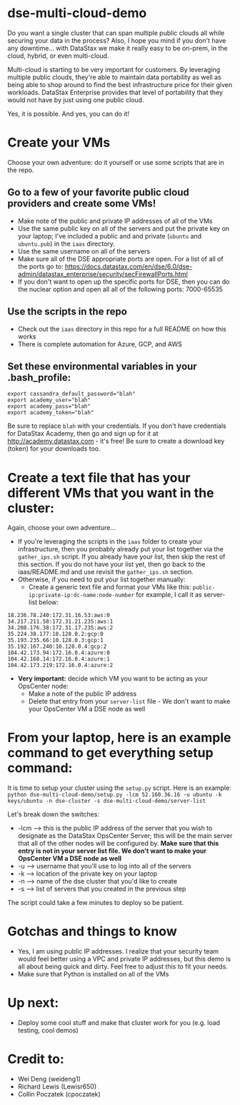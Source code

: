 # dse-multi-cloud-demo
Do you want a single cluster that can span multiple public clouds all while securing your data in the process? Also, I hope you mind if you don't have any downtime... with DataStax we make it really easy to be on-prem, in the cloud, hybrid, or even multi-cloud.

Multi-cloud is starting to be very important for customers. By leveraging multiple public clouds, they're able to maintain data portability as well as being able to shop around to find the best infrastructure price for their given workloads. DataStax Enterprise provides that level of portability that they would not have by just using one public cloud.

Yes, it is possible. And yes, you can do it!

# Create your VMs
Choose your own adventure: do it yourself or use some scripts that are in the repo.

## Go to a few of your favorite public cloud providers and create some VMs!
* Make note of the public and private IP addresses of all of the VMs
* Use the same public key on all of the servers and put the private key on your laptop; I've included a public and and private (`ubuntu` and `ubuntu.pub`) in the `iaas` directory.
* Use the same username on all of the servers
* Make sure all of the DSE appropriate ports are open. For a list of all of the ports go to: https://docs.datastax.com/en/dse/6.0/dse-admin/datastax_enterprise/security/secFirewallPorts.html
* If you don't want to open up the specific ports for DSE, then you can do the nuclear option and open all all of the following ports: 7000-65535

## Use the scripts in the repo
* Check out the `iaas` directory in this repo for a full README on how this works
* There is complete automation for Azure, GCP, and AWS

## Set these environmental variables in your .bash_profile:
```
export cassandra_default_password="blah"
export academy_user="blah"
export academy_pass="blah"
export academy_token="blah"
```
Be sure to replace `blah` with your credentials. If you don't have credentials for DataStax Academy, then go and sign up for it at http://academy.datastax.com - it's free!  Be sure to create a download key (token) for your downloads too.

# Create a text file that has your different VMs that you want in the cluster:
Again, choose your own adventure...
* If you're leveraging the scripts in the `iaas` folder to create your infrastructure, then you probably already put your list together via the `gather_ips.sh` script. If you already have your list, then skip the rest of this section. If you do not have your list yet, then go back to the iaas/README.md and use revisit the `gather_ips.sh` section.
* Otherwise, if you need to put your list together manually:
  * Create a generic text file and format your VMs like this: `public-ip:private-ip:dc-name:node-number` for example, I call it as server-list below:
```
18.236.78.240:172.31.16.53:aws:0
34.217.211.58:172.31.21.235:aws:1
34.208.176.38:172.31.17.235:aws:2
35.224.38.177:10.128.0.2:gcp:0
35.193.235.66:10.128.0.3:gcp:1
35.192.167.240:10.128.0.4:gcp:2
104.42.173.94:172.16.0.4:azure:0
104.42.168.14:172.16.0.4:azure:1
104.42.173.219:172.16.0.4:azure:2
```
* **Very important:** decide which VM you want to be acting as your OpsCenter node:
  * Make a note of the public IP address
  * Delete that entry from your `server-list` file - We don't want to make your OpsCenter VM a DSE node as well

# From your laptop, here is an example command to get everything setup command:
It is time to setup your cluster using the `setup.py` script. Here is an example:
`python dse-multi-cloud-demo/setup.py -lcm 52.160.36.16 -u ubuntu -k keys/ubuntu -n dse-cluster -s dse-multi-cloud-demo/server-list`

Let's break down the switches:
* -lcm --> this is the public IP address of the server that you wish to designate as the DataStax OpsCenter Server; this will be the main server that all of the other nodes will be configured by. **Make sure that this entry is not in your server list file. We don't want to make your OpsCenter VM a DSE node as well**
* -u --> username that you'll use to log into all of the servers
* -k --> location of the private key on your laptop
* -n --> name of the dse cluster that you'd like to create
* -s --> list of servers that you created in the previous step

The script could take a few minutes to deploy so be patient.

# Gotchas and things to know
* Yes, I am using public IP addresses. I realize that your security team would feel better using a VPC and private IP addresses, but this demo is all about being quick and dirty. Feel free to adjust this to fit your needs.
* Make sure that Python is installed on all of the VMs

# Up next:
* Deploy some cool stuff and make that cluster work for you (e.g. load testing, cool demos)

# Credit to:
* Wei Deng (weideng1)
* Richard Lewis (Lewisr650)
* Collin Poczatek (cpoczatek)
